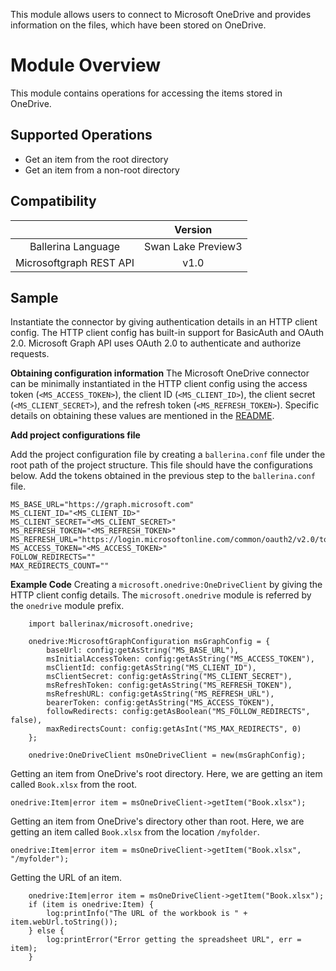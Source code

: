 This module allows users to connect to Microsoft OneDrive and provides information on the files, which have been stored on OneDrive.

# Module Overview
This module contains operations for accessing the items stored in OneDrive.

## Supported Operations
- Get an item from the root directory
- Get an item from a non-root directory

## Compatibility
|                     |    Version     |
|:-------------------:|:--------------:|
| Ballerina Language  | Swan Lake Preview3   |
| Microsoftgraph REST API | v1.0          |

## Sample
Instantiate the connector by giving authentication details in an HTTP client config. The HTTP client config has built-in support for BasicAuth and OAuth 2.0. Microsoft Graph API uses OAuth 2.0 to authenticate and authorize requests. 

**Obtaining configuration information**
The Microsoft OneDrive connector can be minimally instantiated in the HTTP client config using the access token (`<MS_ACCESS_TOKEN>`), the client ID (`<MS_CLIENT_ID>`), the client secret (`<MS_CLIENT_SECRET>`), and the refresh token (`<MS_REFRESH_TOKEN>`). Specific details on obtaining these values are mentioned in the [README](https://github.com/ballerina-platform/module-ballerinax-microsoft.onedrive/blob/master/README.md).

**Add project configurations file**

Add the project configuration file by creating a `ballerina.conf` file under the root path of the project structure. This file should have the configurations below. Add the tokens obtained in the previous step to the `ballerina.conf` file.

```
MS_BASE_URL="https://graph.microsoft.com"
MS_CLIENT_ID="<MS_CLIENT_ID>"
MS_CLIENT_SECRET="<MS_CLIENT_SECRET>"
MS_REFRESH_TOKEN="<MS_REFRESH_TOKEN>"
MS_REFRESH_URL="https://login.microsoftonline.com/common/oauth2/v2.0/token"
MS_ACCESS_TOKEN="<MS_ACCESS_TOKEN>"
FOLLOW_REDIRECTS=""
MAX_REDIRECTS_COUNT=""
```

**Example Code**
Creating a `microsoft.onedrive:OneDriveClient` by giving the HTTP client config details. The `microsoft.onedrive` module 
is referred by the `onedrive` module prefix.

```
    import ballerinax/microsoft.onedrive;

    onedrive:MicrosoftGraphConfiguration msGraphConfig = {
        baseUrl: config:getAsString("MS_BASE_URL"),
        msInitialAccessToken: config:getAsString("MS_ACCESS_TOKEN"),
        msClientId: config:getAsString("MS_CLIENT_ID"),
        msClientSecret: config:getAsString("MS_CLIENT_SECRET"),
        msRefreshToken: config:getAsString("MS_REFRESH_TOKEN"),
        msRefreshURL: config:getAsString("MS_REFRESH_URL"),
        bearerToken: config:getAsString("MS_ACCESS_TOKEN"),
        followRedirects: config:getAsBoolean("MS_FOLLOW_REDIRECTS", false),
        maxRedirectsCount: config:getAsInt("MS_MAX_REDIRECTS", 0)
    };

    onedrive:OneDriveClient msOneDriveClient = new(msGraphConfig);
```

Getting an item from OneDrive's root directory. Here, we are getting an item called `Book.xlsx` from the root.

```onedrive:Item|error item = msOneDriveClient->getItem("Book.xlsx");```

Getting an item from OneDrive's directory other than root. Here, we are getting an item called `Book.xlsx` from the location `/myfolder`.

```onedrive:Item|error item = msOneDriveClient->getItem("Book.xlsx", "/myfolder");```

Getting the URL of an item.

```
    onedrive:Item|error item = msOneDriveClient->getItem("Book.xlsx");
    if (item is onedrive:Item) {
        log:printInfo("The URL of the workbook is " + item.webUrl.toString());
    } else {
        log:printError("Error getting the spreadsheet URL", err = item);
    }
```

